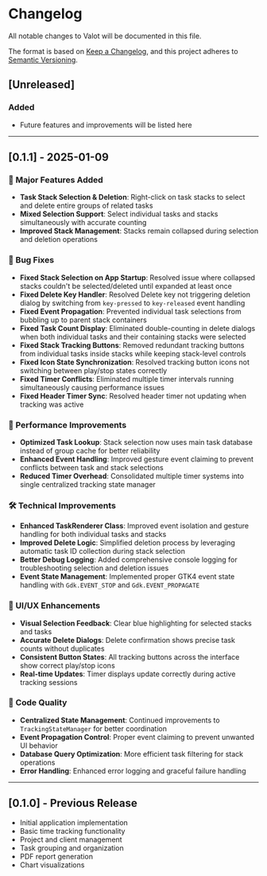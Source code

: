 # Changelog

All notable changes to Valot will be documented in this file.

The format is based on [Keep a Changelog](https://keepachangelog.com/en/1.0.0/),
and this project adheres to [Semantic Versioning](https://semver.org/spec/v2.0.0.html).

## [Unreleased]

### Added
- Future features and improvements will be listed here

---

## [0.1.1] - 2025-01-09

### 🎯 Major Features Added
- **Task Stack Selection & Deletion**: Right-click on task stacks to select and delete entire groups of related tasks
- **Mixed Selection Support**: Select individual tasks and stacks simultaneously with accurate counting
- **Improved Stack Management**: Stacks remain collapsed during selection and deletion operations

### 🐛 Bug Fixes
- **Fixed Stack Selection on App Startup**: Resolved issue where collapsed stacks couldn't be selected/deleted until expanded at least once
- **Fixed Delete Key Handler**: Resolved Delete key not triggering deletion dialog by switching from `key-pressed` to `key-released` event handling
- **Fixed Event Propagation**: Prevented individual task selections from bubbling up to parent stack containers
- **Fixed Task Count Display**: Eliminated double-counting in delete dialogs when both individual tasks and their containing stacks were selected
- **Fixed Stack Tracking Buttons**: Removed redundant tracking buttons from individual tasks inside stacks while keeping stack-level controls
- **Fixed Icon State Synchronization**: Resolved tracking button icons not switching between play/stop states correctly
- **Fixed Timer Conflicts**: Eliminated multiple timer intervals running simultaneously causing performance issues
- **Fixed Header Timer Sync**: Resolved header timer not updating when tracking was active

### 🚀 Performance Improvements  
- **Optimized Task Lookup**: Stack selection now uses main task database instead of group cache for better reliability
- **Enhanced Event Handling**: Improved gesture event claiming to prevent conflicts between task and stack selections
- **Reduced Timer Overhead**: Consolidated multiple timer systems into single centralized tracking state manager

### 🛠️ Technical Improvements
- **Enhanced TaskRenderer Class**: Improved event isolation and gesture handling for both individual tasks and stacks
- **Improved Delete Logic**: Simplified deletion process by leveraging automatic task ID collection during stack selection
- **Better Debug Logging**: Added comprehensive console logging for troubleshooting selection and deletion issues
- **Event State Management**: Implemented proper GTK4 event state handling with `Gdk.EVENT_STOP` and `Gdk.EVENT_PROPAGATE`

### 🎨 UI/UX Enhancements
- **Visual Selection Feedback**: Clear blue highlighting for selected stacks and tasks
- **Accurate Delete Dialogs**: Delete confirmation shows precise task counts without duplicates
- **Consistent Button States**: All tracking buttons across the interface show correct play/stop icons
- **Real-time Updates**: Timer displays update correctly during active tracking sessions

### 🔧 Code Quality
- **Centralized State Management**: Continued improvements to `TrackingStateManager` for better coordination
- **Event Propagation Control**: Proper event claiming to prevent unwanted UI behavior
- **Database Query Optimization**: More efficient task filtering for stack operations
- **Error Handling**: Enhanced error logging and graceful failure handling

---

## [0.1.0] - Previous Release
- Initial application implementation
- Basic time tracking functionality
- Project and client management
- Task grouping and organization
- PDF report generation
- Chart visualizations